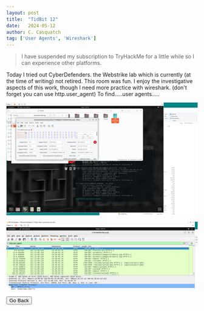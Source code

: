 ```yaml
---
layout: post
title:  "TidBit 12"
date:   2024-05-12
author: C. Casquatch
tag: ['User Agents', 'Wireshark']
---
```


> I have suspended my subscription to TryHackMe for a little while so I can experience other platforms. 


Today I tried out CyberDefenders. the Webstrike lab which is currently (at the time of writing) not retired. 
This room was fun. I enjoy the investigative aspects of this work, though I need more practice with wireshark. 
(don't forget you can use http.user_agent) To find.....user agents.....

![photo1](https://github.com/CyberCasquatch/cybercasquatch.github.io/blob/main/assets/images/12/Picture1.png)

![photo2](https://github.com/CyberCasquatch/cybercasquatch.github.io/blob/main/assets/images/12/Picture2.png)

<button onclick="history.back()">Go Back</button>
